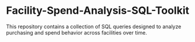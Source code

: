 # Facility-Spend-Analysis-SQL-Toolkit
This repository contains a collection of SQL queries designed to analyze purchasing and spend behavior across facilities over time.
